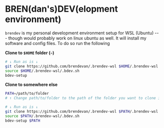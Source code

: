 # BREN(dan's)DEV(elopment environment)

`brendev` is my personal development environment setup for WSL (Ubuntu) --- though would probably work on linux ubuntu as well. It will install my software and config files. To do so run the following

**Clone to `$HOME` folder (`~`)**

```bash
# ↓ Run as is ↓
git clone https://github.com/brendevan/.brendev-wsl $HOME/.brendev-wsl
source $HOME/.brendev-wsl/.bdev.sh
bdev-setup
```

**Clone to somewhere else**

```bash
PATH=/path/to/folder  
# ↑ Change path/to/folder to the path of the folder you want to clone into ↑

# ↓ Run as is ↓
git clone https://github.com/brendevan/.brendev-wsl $PATH/.brendev-wsl
source $PATH/.brendev-wsl/.bdev.sh
bdev-setup $PATH
```